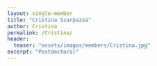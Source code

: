```yaml
---
layout: single-member
title: "Cristina Scarpazza"
author: Cristina
permalink: /Cristina/
header:
  teaser: "assets/images/members/Cristina.jpg"
excerpt: "Postdoctoral"
---
```

